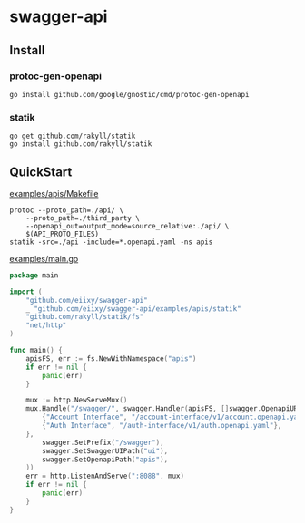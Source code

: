 # swagger-api


## Install

### protoc-gen-openapi
```shell
go install github.com/google/gnostic/cmd/protoc-gen-openapi
```

### statik
```shell
go get github.com/rakyll/statik
go install github.com/rakyll/statik
```

## QuickStart

[examples/apis/Makefile](./examples/apis/Makefile)
```shell
protoc --proto_path=./api/ \
    --proto_path=./third_party \
    --openapi_out=output_mode=source_relative:./api/ \
    $(API_PROTO_FILES)
statik -src=./api -include=*.openapi.yaml -ns apis	
```

[examples/main.go](./examples/main.go)
```go
package main

import (
	"github.com/eiixy/swagger-api"
	_ "github.com/eiixy/swagger-api/examples/apis/statik"
	"github.com/rakyll/statik/fs"
	"net/http"
)

func main() {
	apisFS, err := fs.NewWithNamespace("apis")
	if err != nil {
		panic(err)
	}

	mux := http.NewServeMux()
	mux.Handle("/swagger/", swagger.Handler(apisFS, []swagger.OpenapiURL{
		{"Account Interface", "/account-interface/v1/account.openapi.yaml"},
		{"Auth Interface", "/auth-interface/v1/auth.openapi.yaml"},
	},
		swagger.SetPrefix("/swagger"),
		swagger.SetSwaggerUIPath("ui"),
		swagger.SetOpenapiPath("apis"),
	))
	err = http.ListenAndServe(":8088", mux)
	if err != nil {
		panic(err)
	}
}
```